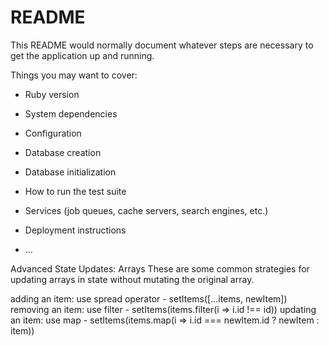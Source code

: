 # README

This README would normally document whatever steps are necessary to get the
application up and running.

Things you may want to cover:

* Ruby version

* System dependencies

* Configuration

* Database creation

* Database initialization

* How to run the test suite

* Services (job queues, cache servers, search engines, etc.)

* Deployment instructions

* ...


Advanced State Updates: Arrays
These are some common strategies for updating arrays in state without mutating the original array.

adding an item: use spread operator - setItems([...items, newItem])
removing an item: use filter - setItems(items.filter(i => i.id !== id))
updating an item: use map - setItems(items.map(i => i.id === newItem.id ? newItem : item))